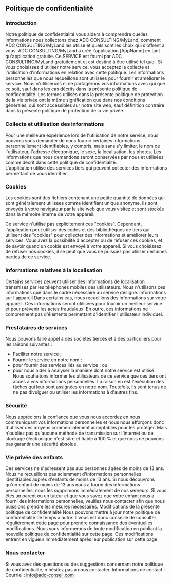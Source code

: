 Politique de confidentialité
----------------

### Introduction
Notre politique de confidentialité vous aidera à comprendre quelles informations nous collectons chez ADC CONSULTING/MyLand, comment ADC CONSULTING/MyLand les utilise et quels sont les choix qui s'offrent à vous. ADC CONSULTING/MyLand a créé l'application [AppName] en tant qu'application gratuite. Ce SERVICE est fourni par ADC CONSULTING/MyLand gratuitement et est destiné à être utilisé tel quel. Si vous choisissez d'utiliser notre service, vous acceptez la collecte et l'utilisation d'informations en relation avec cette politique. Les informations personnelles que nous recueillons sont utilisées pour fournir et améliorer le service. Nous n'utiliserons ni ne partagerons vos informations avec qui que ce soit, sauf dans les cas décrits dans la présente politique de confidentialité.
 Les termes utilisés dans la présente politique de protection de la vie privée ont la même signification que dans nos conditions générales, qui sont accessibles sur notre site web, sauf définition contraire dans la présente politique de protection de la vie privée.
 
### Collecte et utilisation des informations  
Pour une meilleure expérience lors de l'utilisation de notre service, nous pouvons vous demander de nous fournir certaines informations personnellement identifiables, 
y compris, mais sans s'y limiter, le nom de l'utilisateur, l'adresse électronique, le sexe, la localisation, les photos. Les informations que nous demandons seront 
conservées par nous et utilisées comme décrit dans cette politique de confidentialité.  
L'application utilise des services tiers qui peuvent collecter des informations permettant de vous identifier. 

### Cookies  
Les cookies sont des fichiers contenant une petite quantité de données qui sont généralement utilisées comme identifiant unique anonyme. Ils sont envoyés à votre navigateur
par le site web que vous visitez et sont stockés dans la mémoire interne de votre appareil.  

Ce service n'utilise pas explicitement ces "cookies". Cependant, l'application peut utiliser des codes et des bibliothèques de tiers qui utilisent des "cookies" pour 
collecter des informations et améliorer leurs services. Vous avez la possibilité d'accepter ou de refuser ces cookies, et de savoir quand un cookie est envoyé à votre 
appareil. Si vous choisissez de refuser nos cookies, il se peut que vous ne puissiez pas utiliser certaines parties de ce service.  

### Informations relatives à la localisation
Certains services peuvent utiliser des informations de localisation transmises par les téléphones mobiles des utilisateurs. Nous n'utilisons ces informations que dans le cadre nécessaire au service désigné.
Informations sur l'appareil
Dans certains cas, nous recueillons des informations sur votre appareil. Ces informations seront utilisées pour fournir un meilleur service et pour prévenir les actes frauduleux. En outre, ces informations 
ne comprennent pas d'éléments permettant d'identifier l'utilisateur individuel.

### Prestataires de services
Nous pouvons faire appel à des sociétés tierces et à des particuliers pour les raisons suivantes :
* Faciliter notre service ;
* Fournir le service en notre nom ;
* pour fournir des services liés au service ; ou
* pour nous aider à analyser la manière dont notre service est utilisé.
Nous souhaitons informer les utilisateurs de ce service que ces tiers ont accès à vos informations personnelles. La raison en est l'exécution des tâches qui leur sont assignées en notre nom.
Toutefois, ils sont tenus de ne pas divulguer ou utiliser les informations à d'autres fins.

### Sécurité
Nous apprécions la confiance que vous nous accordez en nous communiquant vos informations personnelles et nous nous efforçons donc d'utiliser des moyens commercialement 
acceptables pour les protéger. Mais n'oubliez pas qu'aucune méthode de transmission sur l'internet ou de stockage électronique n'est sûre et fiable à 100 % et que nous ne pouvons pas garantir une sécurité absolue.

### Vie privée des enfants
Ces services ne s'adressent pas aux personnes âgées de moins de 13 ans. Nous ne recueillons pas sciemment d'informations personnelles identifiables auprès d'enfants de moins de 13 ans. 
Si nous découvrons qu'un enfant de moins de 13 ans nous a fourni des informations personnelles, nous les supprimons immédiatement de nos serveurs. 
Si vous êtes un parent ou un tuteur et que vous savez que votre enfant nous a fourni des informations personnelles, veuillez nous contacter afin que nous puissions prendre les mesures nécessaires.
Modifications de la présente politique de confidentialité
Nous pouvons mettre à jour notre politique de confidentialité de temps à autre. Il vous est donc conseillé de consulter régulièrement cette page pour prendre connaissance des
éventuelles modifications. Nous vous informerons de toute modification en publiant la nouvelle politique de confidentialité sur cette page. 
Ces modifications entrent en vigueur immédiatement après leur publication sur cette page.

### Nous contacter
Si vous avez des questions ou des suggestions concernant notre politique de confidentialité, n'hésitez pas à nous contacter.
Informations de contact :
Courriel : info@adc-conseil.com
